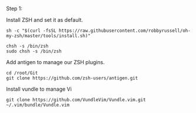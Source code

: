 Step 1:

Install ZSH and set it as default.

	sh -c "$(curl -fsSL https://raw.githubusercontent.com/robbyrussell/oh-my-zsh/master/tools/install.sh)"

	chsh -s /bin/zsh
	sudo chsh -s /bin/zsh

Add antigen to manage our ZSH plugins.

	cd /root/Git
	git clone https://github.com/zsh-users/antigen.git

Install vundle to manage Vi 

	git clone https://github.com/VundleVim/Vundle.vim.git ~/.vim/bundle/Vundle.vim
	
